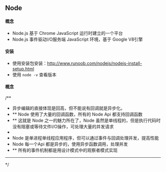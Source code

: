 ## Node

#### 概念
* Node.js 基于 Chrome JavaScript 运行时建立的一个平台
* Node.js 事件驱动I/O服务端 JavaScript 环境，基于 Google V8引擎

#### 安装
* 使用安装包安装：http://www.runoob.com/nodejs/nodejs-install-setup.html
* 使用 `node -v` 查看版本

#### 概念
/**
 * 异步编辑的直接体现是回高，但不能说有回调就是异步化。
 * ** Node 使用了大量的回调函数，所有的 Node Api 都支持回调函数
 * ** 这就是 Node 之一的魅力所在了，Node 虽然是单线程的，但是执行代码时没有阻塞或等待文件I/O操作，可处理大量的并发请求
 *
 * Node 是单进程单线程应用程序，但可以通过事件与回调处理并发，提高性能
 * Node 每一个Api 都是异步的，使用异步函数调用，处理并发
 * ** 所有的事件机制都是用设计模式中的观察者模式实现
 * **
 */